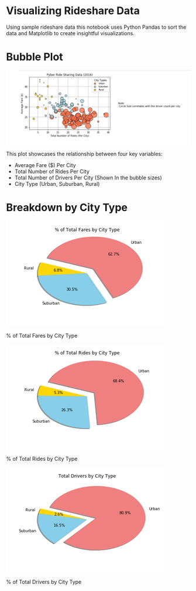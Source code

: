 # Visualizing Rideshare Data

Using sample rideshare data this notebook uses Python Pandas to sort the data and Matplotlib to create insightful visualizations.

# Bubble Plot

![Ride](Images/scatter_by_city_types.png)

This plot showcases the relationship between four key variables:

- Average Fare ($) Per City
- Total Number of Rides Per City
- Total Number of Drivers Per City (Shown In the bubble sizes)
- City Type (Urban, Suburban, Rural)

# Breakdown by City Type

![Ride](Images/pie_fares_by_type.png)

% of Total Fares by City Type

![Ride](Images/pie_rides_by_type.png)

% of Total Rides by City Type

![Ride](Images/pie_drivers_by_type.png)

% of Total Drivers by City Type



